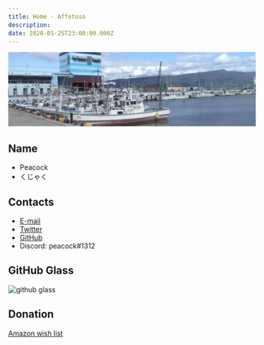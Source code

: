 ```yaml
---
title: Home - Affetoso
description: 
date: 2020-01-25T23:00:00.000Z
---
```


![banner](../../static/images/banner.jpg)

## Name

- Peacock
- くじゃく

## Contacts

- [E-mail](mailto:contact@peacock0803sz.com)
- [Twitter](https://twitter.com/peacock0803sz)
- [GitHub](https://github.com/peacock0803sz/)
- Discord: peacock#1312

## GitHub Glass

![github glass](https://grass-graph.moshimo.works/images/peacock0803sz.png)

## Donation

[Amazon wish list](http://amzn.asia/0jq6XgS)

